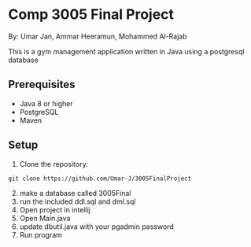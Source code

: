 # Comp 3005 Final Project
By: Umar Jan, Ammar Heeramun, Mohammed Al-Rajab

This is a gym management application written in Java using a postgresql database

## Prerequisites

- Java 8 or higher
- PostgreSQL
- Maven

## Setup

1. Clone the repository:  

`git clone https://github.com/Umar-J/3005FinalProject`

2. make a database called 3005Final
3. run the included ddl.sql and dml.sql
4. Open project in intellij
5. Open Main.java
6. update dbutil.java with your pgadmin password
7. Run program
